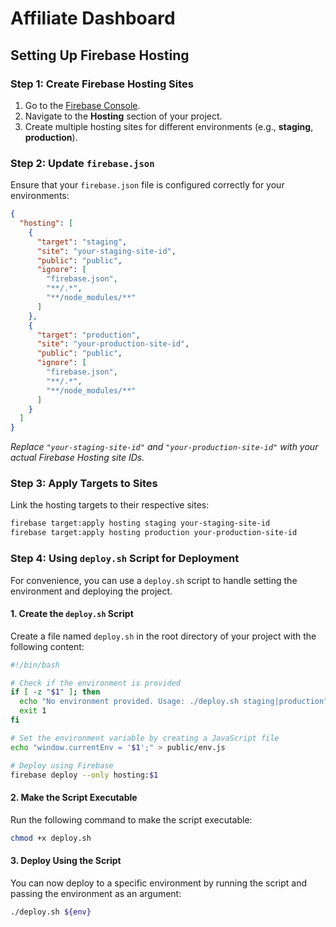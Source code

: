 
# Affiliate Dashboard

## Setting Up Firebase Hosting

### Step 1: Create Firebase Hosting Sites

1. Go to the [Firebase Console](https://console.firebase.google.com/).
2. Navigate to the **Hosting** section of your project.
3. Create multiple hosting sites for different environments (e.g., **staging**, **production**).

### Step 2: Update `firebase.json`

Ensure that your `firebase.json` file is configured correctly for your environments:

```json
{
  "hosting": [
    {
      "target": "staging",
      "site": "your-staging-site-id",
      "public": "public",
      "ignore": [
        "firebase.json",
        "**/.*",
        "**/node_modules/**"
      ]
    },
    {
      "target": "production",
      "site": "your-production-site-id",
      "public": "public",
      "ignore": [
        "firebase.json",
        "**/.*",
        "**/node_modules/**"
      ]
    }
  ]
}
```

*Replace `"your-staging-site-id"` and `"your-production-site-id"` with your actual Firebase Hosting site IDs.*

### Step 3: Apply Targets to Sites

Link the hosting targets to their respective sites:

```bash
firebase target:apply hosting staging your-staging-site-id
firebase target:apply hosting production your-production-site-id
```

### Step 4: Using `deploy.sh` Script for Deployment

For convenience, you can use a `deploy.sh` script to handle setting the environment and deploying the project.

#### 1. Create the `deploy.sh` Script

Create a file named `deploy.sh` in the root directory of your project with the following content:

```bash
#!/bin/bash

# Check if the environment is provided
if [ -z "$1" ]; then
  echo "No environment provided. Usage: ./deploy.sh staging|production"
  exit 1
fi

# Set the environment variable by creating a JavaScript file
echo "window.currentEnv = '$1';" > public/env.js

# Deploy using Firebase
firebase deploy --only hosting:$1
```

#### 2. Make the Script Executable

Run the following command to make the script executable:

```bash
chmod +x deploy.sh
```

#### 3. Deploy Using the Script

You can now deploy to a specific environment by running the script and passing the environment as an argument:


```bash
./deploy.sh ${env}
```

